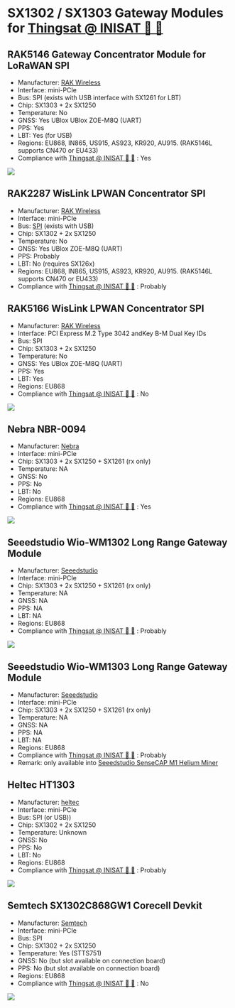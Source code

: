 # SX1302 / SX1303 Gateway Modules for [Thingsat @ INISAT 📡 🚀](../2U-PCB-Com_Nucleo-L432kC/Com_Nucleo-L432kc)

## RAK5146 Gateway Concentrator Module for LoRaWAN SPI

* Manufacturer: [RAK Wireless](https://store.rakwireless.com/products/wislink-concentrator-module-sx1303-rak5146-lorawan?srsltid=AfmBOorAl43FJtvq0f6k6GQTX6-MeB1SWc8eSZecXvENYsJIkCYQmvOO&variant=39667784908998)
* Interface: mini-PCIe
* Bus: SPI (exists with USB interface with SX1261 for LBT)
* Chip: SX1303 + 2x SX1250
* Temperature: No
* GNSS: Yes UBlox UBlox ZOE-M8Q (UART)
* PPS: Yes
* LBT: Yes (for USB)
* Regions: EU868, IN865, US915, AS923, KR920, AU915. (RAK5146L supports CN470 or EU433)
* Compliance with [ Thingsat @ INISAT 📡 🚀](../2U-PCB-Com_Nucleo-L432kC/Com_Nucleo-L432kc) : Yes

![](images/rak5146-pinout.png)

## RAK2287 WisLink LPWAN Concentrator SPI

* Manufacturer: [RAK Wireless](https://docs.rakwireless.com/Product-Categories/WisLink/RAK2287/Overview/#product-description)
* Interface: mini-PCIe
* Bus: [SPI](https://store.rakwireless.com/products/wislink-concentrator-module-sx1302-rak2287-lorawan?variant=39660564283590) (exists with USB)
* Chip: SX1302 + 2x SX1250
* Temperature: No
* GNSS: Yes UBlox ZOE-M8Q (UART)
* PPS: Probably
* LBT: No (requires SX126x)
* Regions: EU868, IN865, US915, AS923, KR920, AU915. (RAK5146L supports CN470 or EU433)
* Compliance with [ Thingsat @ INISAT 📡 🚀](../2U-PCB-Com_Nucleo-L432kC/Com_Nucleo-L432kc) : Probably


## RAK5166 WisLink LPWAN Concentrator SPI

* Manufacturer: [RAK Wireless](https://docs.rakwireless.com/product-categories/wislink/rak5166/overview)
* Interface: PCI Express M.2 Type 3042 andKey B-M Dual Key IDs
* Bus: SPI
* Chip: SX1303 + 2x SX1250
* Temperature: No
* GNSS: Yes UBlox ZOE-M8Q (UART)
* PPS: Yes
* LBT: Yes
* Regions: EU868
* Compliance with [ Thingsat @ INISAT 📡 🚀](../2U-PCB-Com_Nucleo-L432kC/Com_Nucleo-L432kc) : No

![](images/rak5166-pinout.png)

## Nebra NBR-0094

* Manufacturer: [Nebra](https://support.nebra.com/support/solutions/articles/24000078841-nebra-sx1302-3-concentrator-module)
* Interface: mini-PCIe
* Chip: SX1303 + 2x SX1250 + SX1261 (rx only)
* Temperature: NA
* GNSS: No
* PPS: No
* LBT: No
* Regions: EU868
* Compliance with [ Thingsat @ INISAT 📡 🚀](../2U-PCB-Com_Nucleo-L432kC/Com_Nucleo-L432kc) : Yes

![](images/nbr0094-pinout.jpg)

## Seeedstudio Wio-WM1302 Long Range Gateway Module

* Manufacturer: [Seeedstudio](https://www.seeedstudio.com/WM1302-LoRaWAN-Gateway-Module-SPI-EU868-p-4889.html
)
* Interface: mini-PCIe
* Chip: SX1303 + 2x SX1250 + SX1261 (rx only)
* Temperature: NA
* GNSS: NA
* PPS: NA
* LBT: NA
* Regions: EU868
* Compliance with [ Thingsat @ INISAT 📡 🚀](../2U-PCB-Com_Nucleo-L432kC/Com_Nucleo-L432kc) : Probably

![](images/wm1302-pinout.jpg)

## Seeedstudio Wio-WM1303 Long Range Gateway Module

* Manufacturer: [Seeedstudio](https://wiki.seeedstudio.com/Network/SenseCAP_Network/SenseCAP_M1-Helium_gateway/SenseCAP_M1_Overview/)
* Interface: mini-PCIe
* Chip: SX1303 + 2x SX1250 + SX1261 (rx only)
* Temperature: NA
* GNSS: NA
* PPS: NA
* LBT: NA
* Regions: EU868
* Compliance with [ Thingsat @ INISAT 📡 🚀](../2U-PCB-Com_Nucleo-L432kC/Com_Nucleo-L432kc) : Probably
* Remark: only available into [Seeedstudio SenseCAP M1 Helium Miner](https://wiki.seeedstudio.com/Network/SenseCAP_Network/SenseCAP_M1-Helium_gateway/SenseCAP_M1_Overview/)


## Heltec HT1303

* Manufacturer: [heltec](https://heltec.org/project/ht1303/)
* Interface: mini-PCIe
* Bus: SPI (or USB))
* Chip: SX1302 + 2x SX1250
* Temperature: Unknown
* GNSS: No
* PPS: No
* LBT: No
* Regions: EU868
* Compliance with [ Thingsat @ INISAT 📡 🚀](../2U-PCB-Com_Nucleo-L432kC/Com_Nucleo-L432kc) : Probably

![](images/ht1303-pinout.jpg)

##  Semtech SX1302C868GW1 Corecell Devkit

* Manufacturer: [Semtech](https://www.semtech.fr/products/wireless-rf/lora-core/sx1302cssxxxgw1)
* Interface: mini-PCIe
* Bus: SPI
* Chip: SX1302 + 2x SX1250
* Temperature: Yes (STTS751)
* GNSS: No (but slot available on connection board)
* PPS: No (but slot available on connection board)
* Regions: EU868
* Compliance with [ Thingsat @ INISAT 📡 🚀](../2U-PCB-Com_Nucleo-L432kC/Com_Nucleo-L432kc) : No

![](images/sx1302cssxxxgw1-pinout.jpg)


